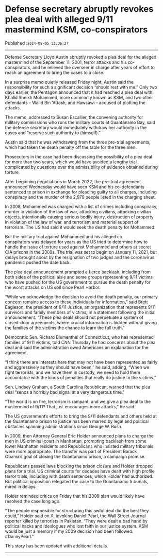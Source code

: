 # Defense secretary abruptly revokes plea deal with alleged 9/11 mastermind KSM, co-conspirators

Published :`2024-08-05 13:36:27`

---

Defense Secretary Lloyd Austin abruptly revoked a plea deal for the alleged mastermind of the September 11, 2001, terror attacks and his co-conspirators, and he relieved the overseer in charge after years of effort to reach an agreement to bring the cases to a close.

In a surprise memo quietly released Friday night, Austin said the responsibility for such a significant decision “should rest with me.” Only two days earlier, the Pentagon announced that it had reached a plea deal with Khalid Sheikh Mohammed, more commonly known as KSM, and two other defendants – Walid Bin ‘Attash, and Hawsawi – accused of plotting the attacks.

The memo, addressed to Susan Escallier, the convening authority for military commissions who runs the military courts at Guantanamo Bay, said the defense secretary would immediately withdraw her authority in the cases and “reserve such authority to (himself).”

Austin said that he was withdrawing from the three pre-trial agreements, which had taken the death penalty off the table for the three men.

Prosecutors in the case had been discussing the possibility of a plea deal for more than two years, which would have avoided a lengthy trial complicated by questions over the admissibility of evidence obtained during torture.

After beginning negotiations in March 2022, the pre-trial agreement announced Wednesday would have seen KSM and his co-defendants sentenced to prison in exchange for pleading guilty to all charges, including conspiracy and the murder of the 2,976 people listed in the charging sheet.

In 2008, Mohammed was charged with a list of crimes including conspiracy, murder in violation of the law of war, attacking civilians, attacking civilian objects, intentionally causing serious bodily injury, destruction of property in violation of the law of war, and terrorism and material support of terrorism. The US had said it would seek the death penalty for Mohammed.

But the military trial against Mohammed and his alleged co-conspirators was delayed for years as the US tried to determine how to handle the issue of torture used against Mohammed and others at secret CIA prisons in the 2000s. The trial was set to begin on January 11, 2021, but delays brought about by the resignation of two judges and the coronavirus pandemic pushed the date back.

The plea deal announcement prompted a fierce backlash, including from both sides of the political aisle and some groups representing 9/11 victims who have pushed for the US government to pursue the death penalty for the worst attacks on US soil since Pearl Harbor.

“While we acknowledge the decision to avoid the death penalty, our primary concern remains access to these individuals for information,” said Brett Eagleson, the president of 9/11 Justice, an organization that represents 9/11 survivors and family members of victims, in a statement following the initial announcement. “These plea deals should not perpetuate a system of closed-door agreements, where crucial information is hidden without giving the families of the victims the chance to learn the full truth.”

Democratic Sen. Richard Blumenthal of Connecticut, who has represented families of 9/11 victims, told CNN Thursday he had concerns about the plea deal and said the administration owed Americans an explanation for the agreement.

“I think there are interests here that may not have been represented as fairly and aggressively as they should have been,” he said, adding, “When we fight terrorists, and we have them in custody, we need to hold them accountable with the kinds of penalties that really do justice to the victims.”

Sen. Lindsey Graham, a South Carolina Republican, warned that the plea deal “sends a horribly bad signal at a very dangerous time.”

“The world is on fire, terrorism is rampant, and we give a plea deal to the mastermind of 9/11? That just encourages more attacks,” he said.

The US government’s efforts to bring the 9/11 defendants and others held at the Guantanamo prison to justice has been marred by legal and political obstacles spanning administrations since George W. Bush.

In 2009, then Attorney General Eric Holder announced plans to charge the men in US criminal court in Manhattan, prompting backlash from some lower Manhattan residents and Republicans who insisted military tribunals were more appropriate. The transfer was part of President Barack Obama’s goal of closing the Guantanamo prison, a campaign promise.

Republicans passed laws blocking the prison closure and Holder dropped plans for a trial. US criminal courts for decades have dealt with high profile terror trials, including with death sentences, which Holder had authorized. But political opposition relegated the case to the Guantanamo tribunals, mired in delays.

Holder reminded critics on Friday that his 2009 plan would likely have resolved the case long ago.

“The people responsible for structuring this awful deal did the best they could,” Holder said on X, invoking Daniel Pearl, the Wall Street Journal reporter killed by terrorists in Pakistan. “They were dealt a bad hand by political hacks and ideologues who lost faith in our justice system. KSM would be just a memory if my 2009 decision had been followed. #DannyPearl.”

This story has been updated with additional details.

---

